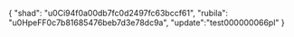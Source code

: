 {
  "shad": "u0Ci94f0a00db7fc0d2497fc63bccf61",
  "rubila": "u0HpeFF0c7b81685476beb7d3e78dc9a",
  "update":"test000000066pl"
}
